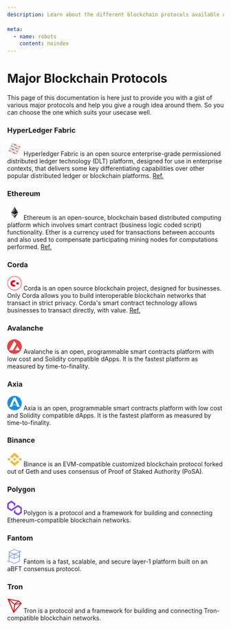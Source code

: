 ```yaml
---
description: Learn about the different blockchain protocols available on Zeeve's platform. Our documentation provides an overview of the key features, benefits and use cases for Hyperledger Fabric, Ethereum, Corda, and other leading blockchain technologies.

meta:
  - name: robots
    content: noindex
---
```


# Major Blockchain Protocols

This page of this documentation is here just to provide you with a gist of various major protocols and help you give a rough idea around them. So you can choose the one which suits your usecase well.


<!-- ![img](./images/sawtooth.png) Sawtooth is a modular platform for building, deploying, and running [[Glossary|distributed ledgers]]. Provide a digital record (such as asset ownership) that is maintained without a central authority or implementation.
Sawtooth is an open source project under Hyper ledger umbrella. Sawtooth is also highly modular. This modularity enables enterprises and consortia to make policy decisions that they are best equipped to make. [Ref.](https://sawtooth.hyperledger.org/docs/core/releases/1.0/introduction.html) -->

### HyperLedger Fabric

![img](./images/fabric.png) Hyperledger Fabric is an open source enterprise-grade permissioned distributed ledger technology (DLT) platform, designed for use in enterprise contexts, that delivers some key differentiating capabilities over other popular distributed ledger or blockchain platforms. [Ref.](https://hyperledger-fabric.readthedocs.io/en/release-1.4/whatis.html)



### Ethereum

![img](./images/ether.png) Ethereum is an open-source, blockchain based distributed computing platform which involves smart contract (business logic coded script) functionality. Ether is a currency used for transactions between accounts and also used to compensate participating mining nodes for computations performed. [Ref.](https://www.ethereum.org/)

<!-- [Ethereum](./Glossary.md) is a global, decentralized platform for money and new kinds of applications. On [Ethereum](./Glossary.md), you can write code that controls money, and build applications accessible anywhere in the world. -->

### Corda

![img](./images/r3.png) Corda is an open source blockchain project, designed for businesses. Only Corda allows you to build interoperable blockchain networks that transact in strict privacy. Corda's smart contract technology allows businesses to transact directly, with value. [Ref.](https://www.corda.net/)


### Avalanche

![img](./images/avalanche.png) Avalanche is an open, programmable smart contracts platform with low cost and Solidity compatible dApps. It is the fastest platform as measured by time-to-finality.


### Axia

![img](./images/axialogo.png) Axia is an open, programmable smart contracts platform with low cost and Solidity compatible dApps. It is the fastest platform as measured by time-to-finality.
### Binance

![img](./images/binanceProtocol.jpg) Binance is an EVM-compatible customized blockchain protocol forked out of Geth and uses consensus of Proof of Staked Authority (PoSA).
### Polygon

![img](./images/polygon-icon.png) Polygon is a protocol and a framework for building and connecting Ethereum-compatible blockchain networks.


### Fantom

![img](./images/fantom-logo.png) Fantom is a fast, scalable, and secure layer-1 platform built on an aBFT consensus protocol.
### Tron

![img](./images/tronLogo.jpg) Tron is a protocol and a framework for building and connecting Tron-compatible blockchain networks.





